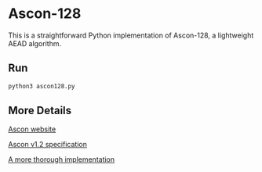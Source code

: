 # Ascon-128

This is a straightforward Python implementation of Ascon-128, a lightweight AEAD algorithm.

## Run

```bash
python3 ascon128.py
```

## More Details
[Ascon website](https://ascon.iaik.tugraz.at/)

[Ascon v1.2 specification](https://ascon.iaik.tugraz.at/specification.html)

[A more thorough implementation](https://github.com/meichlseder/pyascon)

